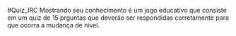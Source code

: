 #Quiz_IRC 
   Mostrando seu conhecimento é um jogo educativo que consiste em um quiz de 15 prguntas que deverão ser respondidas corretamente para que ocorra a mudança de nível. 
  
